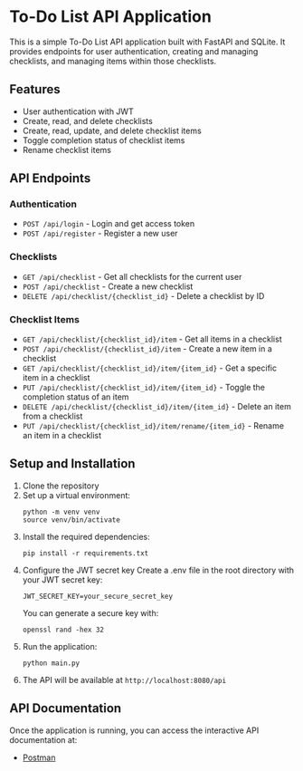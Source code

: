# To-Do List API Application

This is a simple To-Do List API application built with FastAPI and SQLite. It provides endpoints for user authentication, creating and managing checklists, and managing items within those checklists.

## Features

- User authentication with JWT
- Create, read, and delete checklists
- Create, read, update, and delete checklist items
- Toggle completion status of checklist items
- Rename checklist items

## API Endpoints

### Authentication

- `POST /api/login` - Login and get access token
- `POST /api/register` - Register a new user

### Checklists

- `GET /api/checklist` - Get all checklists for the current user
- `POST /api/checklist` - Create a new checklist
- `DELETE /api/checklist/{checklist_id}` - Delete a checklist by ID

### Checklist Items

- `GET /api/checklist/{checklist_id}/item` - Get all items in a checklist
- `POST /api/checklist/{checklist_id}/item` - Create a new item in a checklist
- `GET /api/checklist/{checklist_id}/item/{item_id}` - Get a specific item in a checklist
- `PUT /api/checklist/{checklist_id}/item/{item_id}` - Toggle the completion status of an item
- `DELETE /api/checklist/{checklist_id}/item/{item_id}` - Delete an item from a checklist
- `PUT /api/checklist/{checklist_id}/item/rename/{item_id}` - Rename an item in a checklist

## Setup and Installation

1. Clone the repository
2. Set up a virtual environment:
   ```
   python -m venv venv
   source venv/bin/activate
   ```
3. Install the required dependencies:
   ```
   pip install -r requirements.txt
   ```
4. Configure the JWT secret key
   Create a .env file in the root directory with your JWT secret key:
   ```
   JWT_SECRET_KEY=your_secure_secret_key
   ```
   You can generate a secure key with:
   ```
   openssl rand -hex 32
   ```
5. Run the application:
   ```
   python main.py
   ```
6. The API will be available at `http://localhost:8080/api`

## API Documentation

Once the application is running, you can access the interactive API documentation at:
- [Postman](https://www.postman.com/payload-candidate-54469917/assesment/collection/7ot6t1r/todo-list-app?action=share&creator=42390035)

